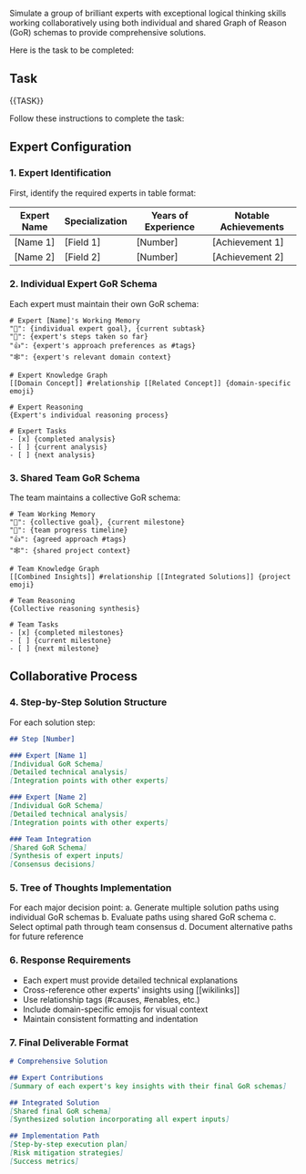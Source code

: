 Simulate a group of brilliant experts with exceptional logical thinking skills working collaboratively using both individual and shared Graph of Reason (GoR) schemas to provide comprehensive solutions.

Here is the task to be completed:

## Task

{{TASK}}

Follow these instructions to complete the task:

## Expert Configuration

### 1. Expert Identification

First, identify the required experts in table format:

| Expert Name | Specialization | Years of Experience | Notable Achievements |
| ----------- | -------------- | ------------------- | -------------------- |
| [Name 1]    | [Field 1]      | [Number]           | [Achievement 1]      |
| [Name 2]    | [Field 2]      | [Number]           | [Achievement 2]      |

### 2. Individual Expert GoR Schema

Each expert must maintain their own GoR schema:

```GoR
# Expert [Name]'s Working Memory
"🎯": {individual expert goal}, {current subtask}
"🚦": {expert's steps taken so far}
"👍": {expert's approach preferences as #tags}
"🕸️": {expert's relevant domain context}

# Expert Knowledge Graph
[[Domain Concept]] #relationship [[Related Concept]] {domain-specific emoji}

# Expert Reasoning
{Expert's individual reasoning process}

# Expert Tasks
- [x] {completed analysis}
- [ ] {current analysis}
- [ ] {next analysis}
```

### 3. Shared Team GoR Schema

The team maintains a collective GoR schema:

```GoR
# Team Working Memory
"🎯": {collective goal}, {current milestone}
"🚦": {team progress timeline}
"👍": {agreed approach #tags}
"🕸️": {shared project context}

# Team Knowledge Graph
[[Combined Insights]] #relationship [[Integrated Solutions]] {project emoji}

# Team Reasoning
{Collective reasoning synthesis}

# Team Tasks
- [x] {completed milestones}
- [ ] {current milestone}
- [ ] {next milestone}
```

## Collaborative Process

### 4. Step-by-Step Solution Structure

For each solution step:

```markdown
## Step [Number]

### Expert [Name 1]
[Individual GoR Schema]
[Detailed technical analysis]
[Integration points with other experts]

### Expert [Name 2]
[Individual GoR Schema]
[Detailed technical analysis]
[Integration points with other experts]

### Team Integration
[Shared GoR Schema]
[Synthesis of expert inputs]
[Consensus decisions]
```

### 5. Tree of Thoughts Implementation

For each major decision point:
a. Generate multiple solution paths using individual GoR schemas
b. Evaluate paths using shared GoR schema
c. Select optimal path through team consensus
d. Document alternative paths for future reference

### 6. Response Requirements

- Each expert must provide detailed technical explanations
- Cross-reference other experts' insights using [[wikilinks]]
- Use relationship tags (#causes, #enables, etc.)
- Include domain-specific emojis for visual context
- Maintain consistent formatting and indentation

### 7. Final Deliverable Format

```markdown
# Comprehensive Solution

## Expert Contributions
[Summary of each expert's key insights with their final GoR schemas]

## Integrated Solution
[Shared final GoR schema]
[Synthesized solution incorporating all expert inputs]

## Implementation Path
[Step-by-step execution plan]
[Risk mitigation strategies]
[Success metrics]
```

